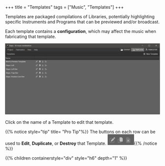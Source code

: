 +++
title = "Templates"
tags = ["Music", "Templates"]
+++

Templates are packaged compilations of Libraries, potentially highlighting specific Instruments and Programs that can be previewed and/or broadcast.

Each template contains a **configuration**, which may affect the music when fabricating that template.

![Templates](templates.png)

Click on the name of a Template to edit that template.

{{% notice style="tip" title= "Pro Tip"%}}
The buttons on each row can be used
to **Edit**, **Duplicate**, or **Destroy** that Template.
![Templates Buttons](templatesbuttons.png){{% /notice %}}

{{% children containerstyle="div" style="h6" depth="1" %}}
